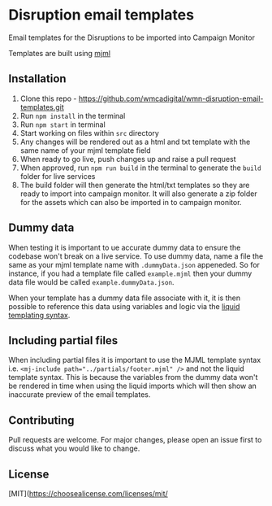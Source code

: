 # Disruption email templates

Email templates for the Disruptions to be imported into Campaign Monitor

Templates are built using [mjml](https://mjml.io/documentation/)

## Installation

1. Clone this repo - <https://github.com/wmcadigital/wmn-disruption-email-templates.git>
2. Run `npm install` in the terminal
3. Run `npm start` in terminal
4. Start working on files within `src` directory
5. Any changes will be rendered out as a html and txt template with the same name of your mjml template field
6. When ready to go live, push changes up and raise a pull request
7. When approved, run `npm run build` in the terminal to generate the `build` folder for live services
8. The build folder will then generate the html/txt templates so they are ready to import into campaign monitor. It will also generate a zip folder for the assets which can also be imported in to campaign monitor.

## Dummy data

When testing it is important to ue accurate dummy data to ensure the codebase won't break on a live service.
To use dummy data, name a file the same as your mjml template name with `.dummyData.json` appeneded. So for instance, if you had a template file called `example.mjml` then your dummy data file would be called `example.dummyData.json`.

When your template has a dummy data file associate with it, it is then possible to reference this data using variables and logic via the [liquid templating syntax](https://github.com/Shopify/liquid/wiki/Liquid-for-Designers).

## Including partial files

When including partial files it is important to use the MJML template syntax i.e. `<mj-include path="../partials/footer.mjml" />` and not the liquid template syntax. This is because the variables from the dummy data won't be rendered in time when using the liquid imports which will then show an inaccurate preview of the email templates.

## Contributing

Pull requests are welcome. For major changes, please open an issue first to discuss what you would like to change.

## License

[MIT](<https://choosealicense.com/licenses/mit/>
